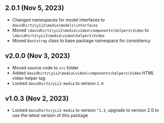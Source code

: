 ## 2.0.1 (Nov 5, 2023)
- Changed namespaces for model interfaces to `davidhirtz\yii2\media\models\interfaces`
- Moved `\davidhirtz\yii2\media\video\components\helpers\Video` to `\davidhirtz\yii2\media\video\helpers\Video`
- Moved `Bootstrap` class to base package namespace for consistency

## v2.0.0 (Nov 3, 2023)
- Moved source code to `src` folder
- Added `davidhirtz\yii2\media\video\components\helpers\Video` HTML video helper tag
- Locked `davidhirtz/yii2-media` to version `2.0`
 
## v1.0.3 (Nov 2, 2023)
- Locked `davidhirtz/yii2-media` to version `^1.3`, upgrade to version 2.0 to use the latest version of this package